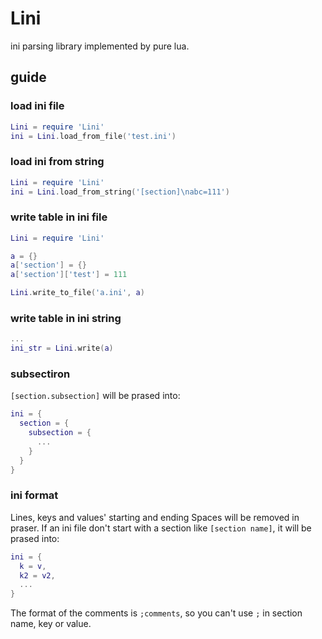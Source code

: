 # Lini
ini parsing library implemented by pure lua.

## guide

### load ini file
```lua
Lini = require 'Lini'
ini = Lini.load_from_file('test.ini')
```

### load ini from string
```lua
Lini = require 'Lini'
ini = Lini.load_from_string('[section]\nabc=111')
```

### write table in ini file
```lua
Lini = require 'Lini'

a = {}
a['section'] = {}
a['section']['test'] = 111

Lini.write_to_file('a.ini', a)
```

### write table in ini string
```lua
...
ini_str = Lini.write(a)
```

### subsectiron
`[section.subsection]` will be prased into:
```lua
ini = {
  section = {
    subsection = {
      ...
    }
  }
}
```

### ini format
Lines, keys and values' starting and ending Spaces will be removed in praser. If an ini file don't start with a section like `[section name]`, it will be prased into:
```lua
ini = {
  k = v,
  k2 = v2,
  ...
}
```

The format of the comments is `;comments`, so you can't use `;` in section name, key or value.
